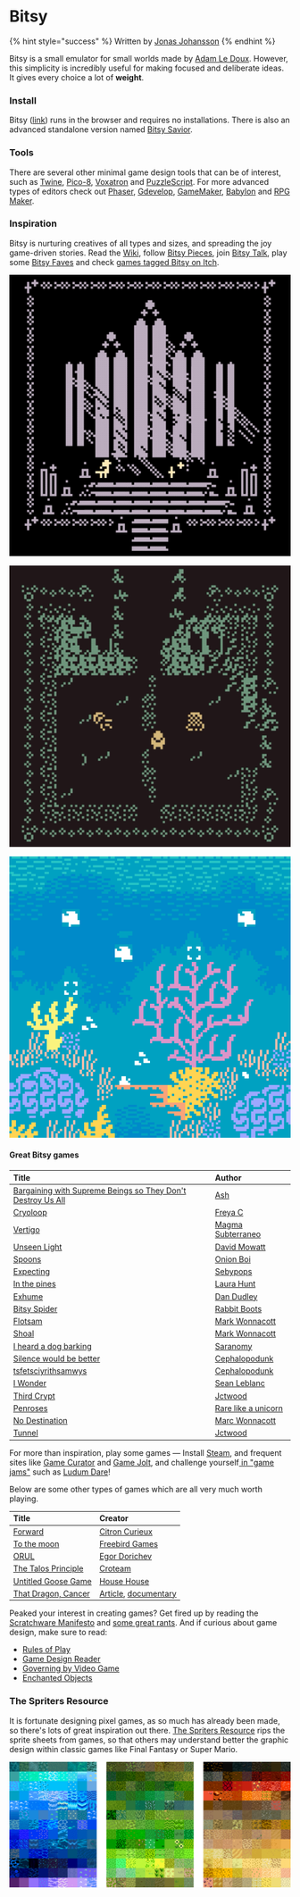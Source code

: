 # Bitsy

{% hint style="success" %}
Written by [Jonas Johansson](https://jonasjohansson.se/)
{% endhint %}

Bitsy is a small emulator for small worlds made by [Adam Le Doux](https://twitter.com/adamledoux). However, this simplicity is incredibly useful for making focused and deliberate ideas. It gives every choice a lot of **weight**.

### Install

Bitsy \([link](http://ledoux.io/bitsy/editor.html)\) runs in the browser and requires no installations. There is also an advanced standalone version named [Bitsy Savior](https://aloelazoe.itch.io/bitsy-savior).

### Tools

There are several other minimal game design tools that can be of interest, such as [Twine](https://twinery.org/), [Pico-8](https://www.lexaloffle.com/pico-8.php), [Voxatron](https://www.lexaloffle.com/voxatron.php) and [PuzzleScript](https://www.puzzlescript.net/). For more advanced types of editors check out [Phaser](https://phaser.io/), [Gdevelop](https://gdevelop-app.com/), [GameMaker](https://www.yoyogames.com/), [Babylon](https://www.babylonjs.com/games/) and [RPG Maker](https://en.wikipedia.org/wiki/RPG_Maker).

### Inspiration

Bitsy is nurturing creatives of all types and sizes, and spreading the joy game-driven stories. Read the [Wiki](https://bitsy.fandom.com/wiki/Bitsy_Wiki), follow [Bitsy Pieces](https://twitter.com/bitsypcs), join [Bitsy Talk](https://discordapp.com/invite/9rAjhtr), play some [Bitsy Faves](https://itch.io/c/201121/bitsy-faves) and check [games tagged Bitsy on Itch](https://itch.io/games/tag-bitsy).

![Novena by Cecile Richard \(https://haraiva.itch.io/novena\)](../../.gitbook/assets/novena%20%281%29.gif)

![Depths by Marc Wonnacott \(https://candle.itch.io/depths\)](../../.gitbook/assets/depths.gif)

![The Fever by AYolland \(https://ayolland.itch.io/fever\)](../../.gitbook/assets/bitsy-thefever.gif)

#### Great Bitsy games

| Title | Author |
| :--- | :--- |
| [Bargaining with Supreme Beings so They Don't Destroy Us All](https://ashg.itch.io/bargaining-with-supreme-beings-so-they-dont-destroy-us-all) | [Ash](https://ashg.itch.io/) |
| [Cryoloop](https://communistsister.itch.io/cryoloop) | [Freya C](https://communistsister.itch.io/) |
| [Vertigo](https://magmasubterraneo.itch.io/vertigo) | [Magma Subterraneo](https://magmasubterraneo.itch.io/) |
| [Unseen Light](https://ducklingsmith.itch.io/the-unseen-light) | [David Mowatt](https://ducklingsmith.itch.io/) |
| [Spoons](https://le-onionboi.itch.io/spoons) | [Onion Boi](https://le-onionboi.itch.io/) |
| [Expecting](https://sebypops.itch.io/expecting) | [Sebypops](https://sebypops.itch.io/) |
| [In the pines](https://laurahunt.itch.io/in-the-pines) | [Laura Hunt](https://laurahunt.itch.io/) |
| [Exhume](https://batgut.itch.io/exhume) | [Dan Dudley](https://batgut.itch.io/) |
| [Bitsy Spider](https://rabbitboots.itch.io/bitsy-spider) | [Rabbit Boots](https://rabbitboots.itch.io/) |
| [Flotsam](https://candle.itch.io/flotsam) | [Mark Wonnacott](https://candle.itch.io/) |
| [Shoal](https://candle.itch.io/shoal) | [Mark Wonnacott](https://candle.itch.io/) |
| [I heard a dog barking](https://saranomy.itch.io/ihadb) | [Saranomy](https://saranomy.itch.io/) |
| [Silence would be better](https://cephalopodunk.itch.io/silence-would-be-better) | [Cephalopodunk](https://cephalopodunk.itch.io/) |
| [tsfetsciyrithsamwys](https://cephalopodunk.itch.io/tsfetsciyrithsamwys) | [Cephalopodunk](https://cephalopodunk.itch.io/) |
| [I Wonder](https://seansleblanc.itch.io/i-wonder) | [Sean Leblanc](https://seansleblanc.itch.io/) |
| [Third Crypt](https://jctwood.itch.io/thirdcrypt) | [Jctwood](https://jctwood.itch.io/) |
| [Penroses](https://rarelikeaunicorn.itch.io/penroses) | [Rare like a unicorn](https://rarelikeaunicorn.itch.io/) |
| [No Destination](https://candle.itch.io/no-destination) | [Marc Wonnacott](https://candle.itch.io/) |
| [Tunnel](https://jctwood.itch.io/tunnel) | [Jctwood](https://jctwood.itch.io/) |

For more than inspiration, play some games — Install [Steam](https://store.steampowered.com/), and frequent sites like [Game Curator](https://game-curator.com/) and [Game Jolt](https://gamejolt.com/), and challenge yourself[ in "game jams"](https://itch.io/jam/) such as [Ludum Dare](https://ldjam.com/)!

Below are some other types of games which are all very much worth playing.

| Title | Creator |
| :--- | :--- |
| [Forward](https://citron-curieux.itch.io/forward) | [Citron Curieux](https://citron-curieux.itch.io/) |
| [To the moon](https://freebirdgames.com/to_the_moon/) | [Freebird Games](https://freebirdgames.com/) |
| [ORUL](https://egordorichev.itch.io/orul) | [Egor Dorichev](https://egordorichev.itch.io/) |
| [The Talos Principle](https://store.steampowered.com/app/257510/The_Talos_Principle/) | [Croteam](http://www.croteam.com/) |
| [Untitled Goose Game](https://goose.game/) | [House House](http://househou.se/) |
| [That Dragon, Cancer](http://www.thatdragoncancer.com/) | [Article](https://www.wired.com/2016/01/that-dragon-cancer/), [documentary](http://www.thankyouforplayingfilm.com/) |

Peaked your interest in creating games? Get fired up by reading the [Scratchware Manifesto](http://homeoftheunderdogs.net/scratch.php) and [some great rants](https://voec.itch.io/zineszineszines). And if curious about game design, make sure to read:

* [Rules of Play](https://en.wikipedia.org/wiki/Rules_of_Play)
* [Game Design Reader](https://www.adlibris.com/se/e-bok/game-design-reader-9780262303170)
* [Governing by Video Game](https://onezero.medium.com/governing-by-video-game-b8c7a82fdfbd)
* [Enchanted Objects](https://www.goodreads.com/book/show/18143776-enchanted-objects)

### The Spriters Resource

It is fortunate designing pixel games, as so much has already been made, so there's lots of great inspiration out there. [The Spriters Resource](https://www.spriters-resource.com/) rips the sprite sheets from games, so that others may understand better the graphic design within classic games like Final Fantasy or Super Mario.

![Tilescapes by Jonas Johansson](../../.gitbook/assets/tilescapes.jpg)



